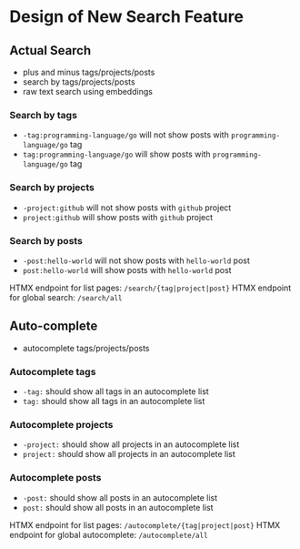 # Design of New Search Feature

## Actual Search

- plus and minus tags/projects/posts
- search by tags/projects/posts
- raw text search using embeddings

### Search by tags
- `-tag:programming-language/go` will not show posts with `programming-language/go` tag
- `tag:programming-language/go` will show posts with `programming-language/go` tag

### Search by projects
- `-project:github` will not show posts with `github` project
- `project:github` will show posts with `github` project  

### Search by posts
- `-post:hello-world` will not show posts with `hello-world` post
- `post:hello-world` will show posts with `hello-world` post

HTMX endpoint for list pages: `/search/{tag|project|post}`
HTMX endpoint for global search: `/search/all`

## Auto-complete
- autocomplete tags/projects/posts

### Autocomplete tags
- `-tag:` should show all tags in an autocomplete list
- `tag:` should show all tags in an autocomplete list

### Autocomplete projects
- `-project:` should show all projects in an autocomplete list
- `project:` should show all projects in an autocomplete list

### Autocomplete posts
- `-post:` should show all posts in an autocomplete list
- `post:` should show all posts in an autocomplete list

HTMX endpoint for list pages: `/autocomplete/{tag|project|post}`
HTMX endpoint for global autocomplete: `/autocomplete/all`
